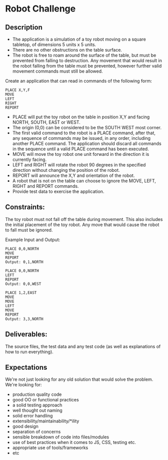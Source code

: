 # Robot Challenge

## Description

* The application is a simulation of a toy robot moving on a square tabletop, of dimensions 5 units x 5 units.
* There are no other obstructions on the table surface.
* The robot is free to roam around the surface of the table, but must be prevented from falling to destruction. Any movement
that would result in the robot falling from the table must be prevented, however further valid movement commands must still
be allowed.

Create an application that can read in commands of the following form:

```
PLACE X,Y,F
MOVE
LEFT
RIGHT
REPORT
```

* PLACE will put the toy robot on the table in position X,Y and facing NORTH, SOUTH, EAST or WEST.
* The origin (0,0) can be considered to be the SOUTH WEST most corner.
* The first valid command to the robot is a PLACE command, after that, any sequence of commands may be issued, in any order, including another PLACE command. The application should discard all commands in the sequence until a valid PLACE command has been executed.
* MOVE will move the toy robot one unit forward in the direction it is currently facing.
* LEFT and RIGHT will rotate the robot 90 degrees in the specified direction without changing the position of the robot.
* REPORT will announce the X,Y and orientation of the robot.
* A robot that is not on the table can choose to ignore the MOVE, LEFT, RIGHT and REPORT commands.
* Provide test data to exercise the application.

## Constraints:

The toy robot must not fall off the table during movement. This also includes the initial placement of the toy robot.
Any move that would cause the robot to fall must be ignored.

Example Input and Output:

```
PLACE 0,0,NORTH
MOVE
REPORT
Output: 0,1,NORTH
```

```
PLACE 0,0,NORTH
LEFT
REPORT
Output: 0,0,WEST
```

```
PLACE 1,2,EAST
MOVE
MOVE
LEFT
MOVE
REPORT
Output: 3,3,NORTH
```

## Deliverables:

The source files, the test data and any test code (as well as explanations of how to run everything).

## Expectations

We're not just looking for any old solution that would solve the problem. We're looking for:

* production quality code
* good OO or functional practices
* a solid testing approach
* well thought out naming
* solid error handling
* extensibility/maintainability/\*ility
* good design
* separation of concerns
* sensible breakdown of code into files/modules
* use of best practices when it comes to JS, CSS, testing etc.
* appropriate use of tools/frameworks
* etc
